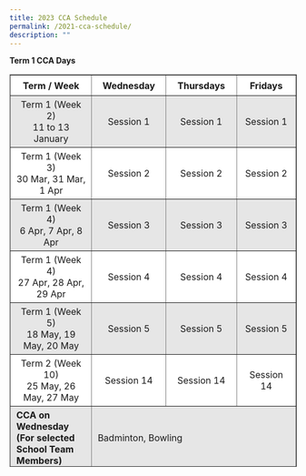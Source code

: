 ```yaml
---
title: 2023 CCA Schedule
permalink: /2021-cca-schedule/
description: ""
---
```


**Term 1 CCA Days**

<table border="1" style="box-sizing: inherit; border-collapse: collapse; border-spacing: 0px; max-width: 100%; width: 792.225px; height: 688px;"><tbody style="box-sizing: inherit;"><tr style="box-sizing: inherit; background: rgb(255, 255, 255); height: 36px;"><td style="box-sizing: inherit; padding: 5px 10px; width: 244.712px; text-align: center; height: 36px;"><strong style="box-sizing: inherit; font-weight: 700;">Term / Week</strong></td><td style="box-sizing: inherit; padding: 5px 10px; width: 179.663px; text-align: center; height: 36px;"><strong style="box-sizing: inherit; font-weight: 700;">Wednesday</strong></td><td style="box-sizing: inherit; padding: 5px 10px; width: 185.7px; text-align: center; height: 36px;"><strong style="box-sizing: inherit; font-weight: 700;">Thursdays</strong></td><td style="box-sizing: inherit; padding: 5px 10px; width: 181.15px; text-align: center; height: 36px;"><strong style="box-sizing: inherit; font-weight: 700;">Fridays</strong></td></tr><tr style="box-sizing: inherit; background: rgb(230, 230, 230); height: 48px;"><td style="box-sizing: inherit; padding: 5px 10px; width: 244.715px; text-align: center; height: 48px;">Term 1 (Week 2)<br style="box-sizing: inherit;">11 to 13 January </td><td style="box-sizing: inherit; padding: 5px 10px; width: 179.663px; text-align: center; height: 48px;">Session 1</td><td style="box-sizing: inherit; padding: 5px 10px; width: 185.7px; text-align: center; height: 48px;">Session 1</td><td style="box-sizing: inherit; padding: 5px 10px; width: 181.15px; text-align: center; height: 48px;">Session 1</td></tr><tr style="box-sizing: inherit; background: rgb(255, 255, 255); height: 24px;"><td style="box-sizing: inherit; padding: 5px 10px; width: 244.712px; height: 24px; text-align: center;">Term 1 (Week 3)<br style="box-sizing: inherit;">30 Mar, 31 Mar, 1 Apr</td><td style="box-sizing: inherit; padding: 5px 10px; width: 179.663px; height: 24px; text-align: center;">Session 2</td><td style="box-sizing: inherit; padding: 5px 10px; width: 185.7px; height: 24px; text-align: center;">Session 2</td><td style="box-sizing: inherit; padding: 5px 10px; width: 181.15px; height: 24px; text-align: center;">Session 2</td></tr><tr style="box-sizing: inherit; background: rgb(230, 230, 230); height: 24px;"><td style="box-sizing: inherit; padding: 5px 10px; width: 244.712px; height: 24px; text-align: center;">Term 1 (Week 4)<br style="box-sizing: inherit;">6 Apr, 7 Apr, 8 Apr</td><td style="box-sizing: inherit; padding: 5px 10px; width: 179.663px; height: 24px; text-align: center;">Session 3</td><td style="box-sizing: inherit; padding: 5px 10px; width: 185.7px; height: 24px; text-align: center;">Session 3</td><td style="box-sizing: inherit; padding: 5px 10px; width: 181.15px; height: 24px; text-align: center;">Session 3</td></tr><tr style="box-sizing: inherit; background: rgb(255, 255, 255); height: 24px;"><td style="box-sizing: inherit; padding: 5px 10px; width: 244.712px; height: 24px; text-align: center;">Term 1 (Week 4)<br style="box-sizing: inherit;">27 Apr, 28 Apr, 29 Apr</td><td style="box-sizing: inherit; padding: 5px 10px; width: 179.663px; height: 24px; text-align: center;">Session 4</td><td style="box-sizing: inherit; padding: 5px 10px; width: 185.7px; height: 24px; text-align: center;">Session 4</td><td style="box-sizing: inherit; padding: 5px 10px; width: 181.15px; height: 24px; text-align: center;">Session 4</td></tr><tr style="box-sizing: inherit; background: rgb(230, 230, 230); height: 24px;"><td style="box-sizing: inherit; padding: 5px 10px; width: 244.712px; height: 24px; text-align: center;">Term 1 (Week 5)<br style="box-sizing: inherit;">18 May, 19 May, 20 May</td><td style="box-sizing: inherit; padding: 5px 10px; width: 179.663px; height: 24px; text-align: center;">Session 5</td><td style="box-sizing: inherit; padding: 5px 10px; width: 185.7px; height: 24px; text-align: center;">Session 5</td><td style="box-sizing: inherit; padding: 5px 10px; width: 181.15px; height: 24px; text-align: center;">Session 5</td></tr><tr style="box-sizing: inherit; background: rgb(255, 255, 255); height: 24px;"><td style="box-sizing: inherit; padding: 5px 10px; width: 244.712px; height: 24px; text-align: center;">Term 2 (Week 10)<br style="box-sizing: inherit;">25 May, 26 May, 27 May</td><td style="box-sizing: inherit; padding: 5px 10px; width: 179.663px; height: 24px; text-align: center;">Session 14</td><td style="box-sizing: inherit; padding: 5px 10px; width: 185.7px; height: 24px; text-align: center;">Session 14</td><td style="box-sizing: inherit; padding: 5px 10px; width: 181.15px; height: 24px; text-align: center;">Session 14</td></tr><tr style="box-sizing: inherit; background: rgb(230, 230, 230); height: 108px;"><td style="box-sizing: inherit; padding: 5px 10px; width: 244.712px; height: 108px;"><span style="box-sizing: inherit; font-size: 12pt;"><strong style="box-sizing: inherit; font-weight: 700;">CCA on Wednesday<br style="box-sizing: inherit;">(For selected School Team Members)</strong></span></td><td colspan="3" style="box-sizing: inherit; padding: 5px 10px; width: 546.513px; height: 108px;"><span style="box-sizing: inherit; font-size: 12pt;">Badminton, Bowling</span></td></tr><tr style="box-sizing: inherit; background: rgb(255, 255, 255); height: 108px;"><td style="box-sizing: inherit; padding: 5px 10px; width: 244.712px; height: 108px;"><span style="box-sizing: inherit; font-size: 12pt;"><strong style="box-sizing: inherit; font-weight: 700;">CCA on Thursday</strong></span></td><td colspan="3" style="box-sizing: inherit; padding: 5px 10px; width: 546.513px; height: 108px;"><span style="box-sizing: inherit; font-size: 12pt;">Art Club, Board Games Club, Brownies, CLDDS, Choir, ELDDS, Environmental Club, Guzheng, Robotics Club, International Dance, InfoComm Club, Netball, Scouts, Samba Drumming, Badminton, Bowling, Basketball</span></td></tr><tr style="box-sizing: inherit; background: rgb(230, 230, 230); height: 37px;"><td style="box-sizing: inherit; padding: 5px 10px; width: 244.712px; height: 37px;"><span style="box-sizing: inherit; font-size: 12pt;"><strong style="box-sizing: inherit; font-weight: 700;">CCA on Friday</strong></span></td><td colspan="3" style="box-sizing: inherit; padding: 5px 10px; width: 546.513px; height: 37px;"><span style="box-sizing: inherit; font-size: 12pt;">Track &amp; Field, Table Tennis, Badminton, Bowling, Netball</span></td></tr></tbody></table>